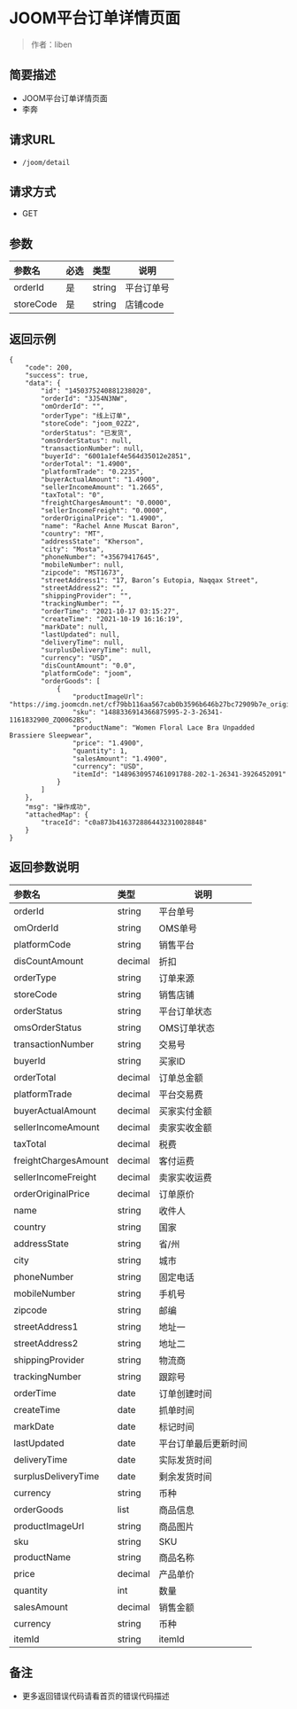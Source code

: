 # JOOM平台订单详情页面

> 作者：liben

## 简要描述

- JOOM平台订单详情页面
- 李奔

## 请求URL
- ` /joom/detail `
  
## 请求方式
- GET 

## 参数

|参数名|必选|类型|说明|
|:----    |:---|:----- |-----   |
|orderId |是  |string |平台订单号   |
|storeCode |是  |string |店铺code   |

## 返回示例 

``` 
{
    "code": 200,
    "success": true,
    "data": {
        "id": "1450375240881238020",
        "orderId": "3J54N3NW",
        "omOrderId": "",
        "orderType": "线上订单",
        "storeCode": "joom_02Z2",
        "orderStatus": "已发货",
        "omsOrderStatus": null,
        "transactionNumber": null,
        "buyerId": "6001a1ef4e564d35012e2851",
        "orderTotal": "1.4900",
        "platformTrade": "0.2235",
        "buyerActualAmount": "1.4900",
        "sellerIncomeAmount": "1.2665",
        "taxTotal": "0",
        "freightChargesAmount": "0.0000",
        "sellerIncomeFreight": "0.0000",
        "orderOriginalPrice": "1.4900",
        "name": "Rachel Anne Muscat Baron",
        "country": "MT",
        "addressState": "Kherson",
        "city": "Mosta",
        "phoneNumber": "+35679417645",
        "mobileNumber": null,
        "zipcode": "MST1673",
        "streetAddress1": "17, Baron’s Eutopia, Naqqax Street",
        "streetAddress2": "",
        "shippingProvider": "",
        "trackingNumber": "",
        "orderTime": "2021-10-17 03:15:27",
        "createTime": "2021-10-19 16:16:19",
        "markDate": null,
        "lastUpdated": null,
        "deliveryTime": null,
        "surplusDeliveryTime": null,
        "currency": "USD",
        "disCountAmount": "0.0",
        "platformCode": "joom",
        "orderGoods": [
            {
                "productImageUrl": "https://img.joomcdn.net/cf79bb116aa567cab0b3596b646b27bc72909b7e_original.jpeg",
                "sku": "1488336914366875995-2-3-26341-1161832900_ZQ0062BS",
                "productName": "Women Floral Lace Bra Unpadded Brassiere Sleepwear",
                "price": "1.4900",
                "quantity": 1,
                "salesAmount": "1.4900",
                "currency": "USD",
                "itemId": "1489630957461091788-202-1-26341-3926452091"
            }
        ]
    },
    "msg": "操作成功",
    "attachedMap": {
        "traceId": "c0a873b4163728864432310028848"
    }
}
```

## 返回参数说明 

|参数名|类型|说明|
|:-----  |:-----|-----                           |
|orderId |string   |平台单号 |
|omOrderId |string   |OMS单号 |
|platformCode |string   |销售平台 |
|disCountAmount |decimal   |折扣 |
|orderType |string   |订单来源 |
|storeCode |string   |销售店铺 |
|orderStatus |string   |平台订单状态 |
|omsOrderStatus |string   |OMS订单状态 |
|transactionNumber |string   |交易号 |
|buyerId |string   |买家ID |
|orderTotal |decimal   |订单总金额 |
|platformTrade |decimal   |平台交易费 |
|buyerActualAmount |decimal   |买家实付金额 |
|sellerIncomeAmount |decimal   |卖家实收金额 |
|taxTotal |decimal   |税费 |
|freightChargesAmount |decimal   |客付运费 |
|sellerIncomeFreight |decimal   |卖家实收运费 |
|orderOriginalPrice |decimal   |订单原价 |
|name |string   |收件人 |
|country |string   |国家 |
|addressState |string   |省/州 |
|city |string   |城市 |
|phoneNumber |string   |固定电话 |
|mobileNumber |string   |手机号|
|zipcode |string   |邮编 |
|streetAddress1 |string   |地址一|
|streetAddress2 |string   |地址二 |
|shippingProvider |string   |物流商 |
|trackingNumber |string   |跟踪号 |
|orderTime |date   |订单创建时间 |
|createTime |date   |抓单时间 |
|markDate |date   |标记时间 |
|lastUpdated |date   |平台订单最后更新时间 |
|deliveryTime |date   |实际发货时间 |
|surplusDeliveryTime |date   |剩余发货时间 |
|currency |string   |币种 |
|orderGoods |list   |商品信息 |
|productImageUrl |string   |商品图片 |
|sku |string   |SKU |
|productName |string   |商品名称 |
|price |decimal   |产品单价 |
|quantity |int   |数量 |
|salesAmount |decimal   |销售金额 |
|currency |string   |币种 |
|itemId |string   |itemId |



## 备注 

- 更多返回错误代码请看首页的错误代码描述